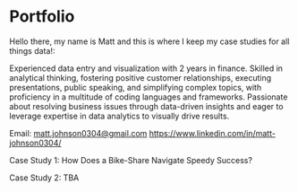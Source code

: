 # Portfolio
Hello there, my name is Matt and this is where I keep my case studies for all things data!:


Experienced data entry and visualization with 2 years in finance. Skilled in analytical thinking, fostering positive customer relationships, executing presentations, public speaking, and simplifying complex topics, with proficiency in a multitude of coding languages and frameworks. Passionate about resolving business issues through data-driven insights and eager to leverage expertise in data analytics to visually drive results.

Email: matt.johnson0304@gmail.com
https://www.linkedin.com/in/matt-johnson0304/

Case Study 1: How Does a Bike-Share Navigate Speedy Success?

Case Study 2: TBA
